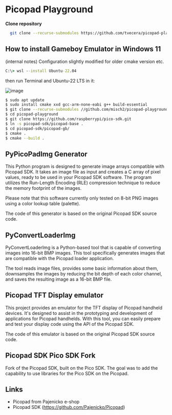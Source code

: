 # Picopad Playground

**Clone repository**

```bash
  git clone --recurse-submodules https://github.com/tvecera/picopad-playground
```

## How to install Gameboy Emulator in Windows 11

(internal notes)
Configuration slightly modified for older cmake version etc.


```cmd
C:\> wsl --install Ubuntu-22.04 
```

then run Terminal and Ubuntu-22 LTS in it:

![image](https://github.com/misch2/picopad-playground/assets/16558674/271df4ce-b1a0-458f-81df-c63d7e04d98a)

```bash
$ sudo apt update
$ sudo install cmake xxd gcc-arm-none-eabi g++ build-essential
$ git clone --recurse-submodules //github.com/misch2/picopad-playground
$ cd picopad-playground
$ git clone https://github.com/raspberrypi/pico-sdk.git
$ ln -s picopad-sdk/picopad-base .
$ cd picopad-sdk/picopad-gb/
$ cmake .
$ cmake --build .

```






## PyPicoPadImg Generator

This Python program is designed to generate image arrays compatible with Picopad SDK. It takes an image file as input and 
creates a C array of pixel values, ready to be used in your Picopad SDK software. The program utilizes the 
Run-Length Encoding (RLE) compression technique to reduce the memory footprint of the images.

Please note that this software currently only tested on 8-bit PNG images using a color lookup table (palette).

The code of this generator is based on the original Picopad SDK source code.

## PyConvertLoaderImg

PyConvertLoaderImg is a Python-based tool that is capable of converting images into 16-bit BMP images. This tool
specifically generates images that are compatible with the Picopad loader application.

The tool reads image files, provides some basic information about them, downsamples the images by reducing the bit depth
of each color channel, and saves the resulting image as a 16-bit BMP file.

## Picopad TFT Display emulator

This project provides an emulator for the TFT display of Picopad handheld devices. It's designed to assist in the
prototyping and development of applications for Picopad handhelds. With this tool, you can easily prepare and test your
display code using the API of the Picopad SDK.

The code of this emulator is based on the original Picopad SDK source code.

## Picopad SDK Pico SDK Fork

Fork of the Picopad SDK, built on the Pico SDK. The goal was to add the capability to use libraries for the Pico SDK 
on the Picopad.

## Links

- Picopad from Pajenicko e-shop
- Picopad SDK (https://github.com/Pajenicko/Picopad)
